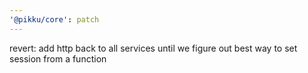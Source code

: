```yaml
---
'@pikku/core': patch
---
```


revert: add http back to all services until we figure out best way to set session from a function
